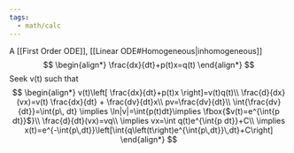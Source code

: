 ```yaml
---
tags:
  - math/calc
---
```

A [[First Order ODE]], [[Linear ODE#Homogeneous|inhomogeneous]]
$$
\begin{align*}
\frac{dx}{dt}+p(t)x=q(t)
\end{align*}
$$
Seek v(t) such that
$$
\begin{align*}
v(t)\left[ \frac{dx}{dt}+p(t)x \right]=v(t)q(t)\\
\frac{d}{dx}(vx)=v(t) \frac{dx}{dt} + \frac{dv}{dt}x\\
pv=\frac{dv}{dt}\\
\int{\frac{dv}{dt}}=\int{p\, dt} \implies \ln|v|=\int{p(t)dt}\implies \fbox{$v(t)=e^{\int{p dt}}$}\\
\frac{d}{dt}(vx)=vq\\
\implies vx=\int q(t)e^{\int{p dt}}+C\\
\implies x(t)=e^{-\int{p\,dt}}\left[\int{q\left(t\right)e^{\int{p\,dt}}\,dt}+C\right]
\end{align*}
$$